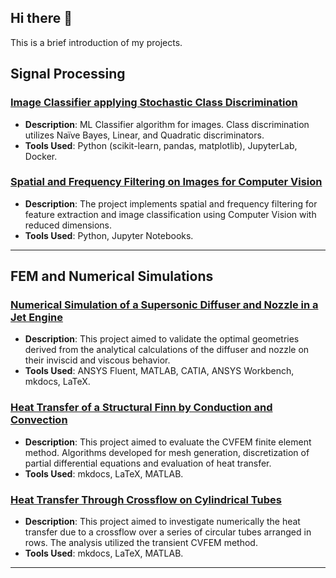 ## Hi there 👋

This is a brief introduction of my projects.
<!--
**luso-torres/luso-torres** is a ✨ _special_ ✨ repository because its `README.md` (this file) appears on your GitHub profile.

Here are some ideas to get you started:

- 🔭 I’m currently working on ...
- 🌱 I’m currently learning ...
- 👯 I’m looking to collaborate on ...
- 🤔 I’m looking for help with ...
- 💬 Ask me about ...
- 📫 How to reach me: ...
- 😄 Pronouns: ...
- ⚡ Fun fact: ...
-->

<!--`## Personal and Academic Projects`-->
## Signal Processing
### [Image Classifier applying Stochastic Class Discrimination](https://github.com/luso-torres/imageProcessing)
- **Description**: ML Classifier algorithm for images. Class discrimination utilizes Naïve Bayes, Linear, and Quadratic discriminators.
- **Tools Used**: Python (scikit-learn, pandas, matplotlib), JupyterLab, Docker.

### [Spatial and Frequency Filtering on Images for Computer Vision](https://github.com/luso-torres/spatial-frequency-filtering)
- **Description**: The project implements spatial and frequency filtering for feature extraction and image classification using Computer Vision with reduced dimensions.
- **Tools Used**: Python, Jupyter Notebooks.

---
## FEM and Numerical Simulations
### [Numerical Simulation of a Supersonic Diffuser and Nozzle in a Jet Engine](https://github.com/luso-torres/supersonic-flow)
- **Description**: This project aimed to validate the optimal geometries derived from the analytical calculations of the diffuser and nozzle on their inviscid and viscous behavior.
- **Tools Used**: ANSYS Fluent, MATLAB, CATIA, ANSYS Workbench, mkdocs, LaTeX.


### [Heat Transfer of a Structural Finn by Conduction and Convection](https://github.com/luso-torres/HeatTransfer)
- **Description**: This project aimed to evaluate the CVFEM finite element method. Algorithms developed for mesh generation, discretization of partial differential equations and evaluation of heat transfer.
- **Tools Used**: mkdocs, LaTeX, MATLAB.


### [Heat Transfer Through Crossflow on Cylindrical Tubes](https://github.com/luso-torres/HeatConvection)
- **Description**: This project aimed to investigate numerically the heat transfer due to a crossflow over a series of circular tubes arranged in rows. The analysis utilized the transient CVFEM method.
- **Tools Used**: mkdocs, LaTeX, MATLAB.

---


